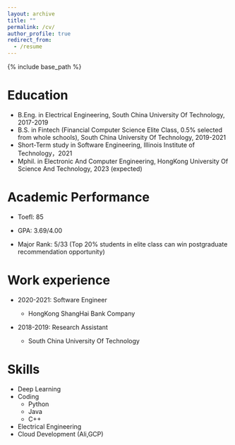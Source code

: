 ```yaml
---
layout: archive
title: ""
permalink: /cv/
author_profile: true
redirect_from:
  - /resume
---
```


{% include base_path %}

Education
======
* B.Eng. in Electrical Engineering, South China University Of Technology, 2017-2019
* B.S. in Fintech (Financial Computer Science Elite Class, 0.5% selected from whole schools), South China University Of Technology, 2019-2021
* Short-Term study in Software Engineering, Illinois Institute of Technology，2021
* Mphil. in Electronic And Computer Engineering, HongKong University Of Science And Technology, 2023 (expected)


Academic Performance
======
* Toefl: 85

* GPA: 3.69/4.00 

* Major Rank: 5/33  (Top 20% students in elite class can win postgraduate recommendation opportunity)


Work experience
======
* 2020-2021: Software Engineer 
  * HongKong ShangHai Bank Company

* 2018-2019: Research Assistant
  * South China University Of Technology

  
Skills
======
* Deep Learning
* Coding
  * Python
  * Java
  * C++
* Electrical Engineering
* Cloud Development (Ali,GCP)





